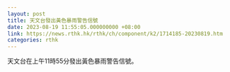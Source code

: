 ```yaml
---
layout: post
title: 天文台發出黃色暴雨警告信號
date: 2023-08-19 11:55:05.000000000 +08:00
link: https://news.rthk.hk/rthk/ch/component/k2/1714185-20230819.htm
categories: rthk
---
```


天文台在上午11時55分發出黃色暴雨警告信號。
